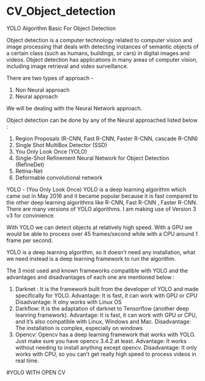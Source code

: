 # CV_Object_detection
YOLO Algorithm Basic For Object Detection

Object detection is a computer technology related to computer vision and image processing that deals with detecting instances of semantic objects of a certain class (such as humans, buildings, or cars) in digital images and videos. 
Object detection has applications in many areas of computer vision, including image retrieval and video surveillance.

There are two types of approach -
1. Non Neural approach
2. Neural approach

We will be dealing with the Neural Network approach.

Object detection can be done by any of the Neural approached listed below :

1. Region Proposals (R-CNN, Fast R-CNN, Faster R-CNN, cascade R-CNN)
2. Single Shot MultiBox Detector (SSD) 
3. You Only Look Once (YOLO) 
4. Single-Shot Refinement Neural Network for Object Detection (RefineDet)
5. Retina-Net 
6. Deformable convolutional network

YOLO - (You Only Look Once)
YOLO is a deep learning algorithm which came out in May 2016 and it became popular because it is fast compared to the other deep learning algorithms like R-CNN, Fast R-CNN , Faster R-CNN. There are many versions of YOLO algorithms. I am making use of Version 3 v3 for convinience. 

With YOLO we can detect objects at relatively high speed. With a GPU we would be able to process over 45 frames/second while with a CPU around 1 frame per second.

YOLO is a deep learning algorithm, so it doesn’t need any installation, what we need instead is a deep learning framework to run the algorithm.

The 3 most used and known frameworks compatible with YOLO and the advantages and disadvantages of each one are mentioned below :

1. Darknet : It is the framework built from the developer of YOLO and made specifically for YOLO.
   Advantage: It is fast, it can work with GPU or CPU
   Disadvantage: It olny works with Linux OS
2. Darkflow: It is the adaptation of darknet to Tensorflow (another deep leanring framework).
   Advantage: It is fast, it can work with GPU or CPU, and it’s also compatible with Linux, Windows and Mac.
   Disadvantage: The installation is complex, especially on windows
3. Opencv: Opencv has a deep learning framework that works with YOLO. Just make sure you have opencv 3.4.2 at least.
   Advantage: It works without needing to install anything except opencv.
   Disadvantage: It only works with CPU, so you can’t get really high speed to process videos in real time.
   
 #YOLO WITH OPEN CV

